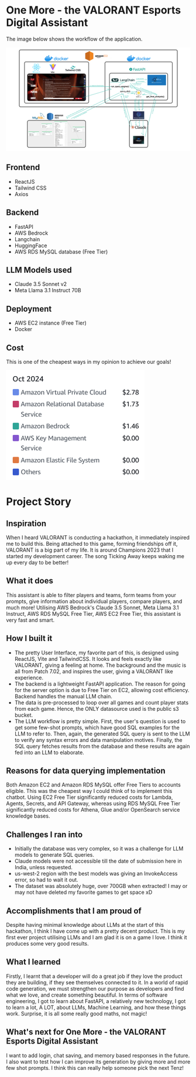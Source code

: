 # One More - the VALORANT Esports Digital Assistant

The image below shows the workflow of the application.

![architecture](./one-more-architecture.png)

## Frontend

- ReactJS
- Tailwind CSS
- Axios

## Backend

- FastAPI
- AWS Bedrock
- Langchain
- HuggingFace
- AWS RDS MySQL database (Free Tier)

## LLM Models used

- Claude 3.5 Sonnet v2
- Meta Llama 3.1 Instruct 70B

## Deployment

- AWS EC2 instance (Free Tier)
- Docker

## Cost
This is one of the cheapest ways in my opinion to achieve our goals!

![costs](./costs.png)

# Project Story

## Inspiration
When I heard VALORANT is conducting a hackathon, it immediately inspired me to build this. Being attached to this game, forming friendships off it, VALORANT is a big part of my life. It is around Champions 2023 that I started my development career. The song Ticking Away keeps waking me up every day to be better!

## What it does
This assistant is able to filter players and teams, form teams from your prompts, give information about individual players, compare players, and much more! Utilising AWS Bedrock's Claude 3.5 Sonnet, Meta Llama 3.1 Instruct, AWS RDS MySQL Free Tier, AWS EC2 Free Tier, this assistant is very fast and smart.

## How I built it
- The pretty User Interface, my favorite part of this, is designed using ReactJS, Vite and TailwindCSS. It looks and feels exactly like VALORANT, giving a feeling at home. The background and the music is all from Patch 7.02, and inspires the user, giving a VALORANT like experience.
- The backend is a lightweight FastAPI application. The reason for going for the server option is due to Free Tier on EC2, allowing cost efficiency. Backend handles the manual LLM chain.
- The data is pre-processed to loop over all games and count player stats from each game. Hence, the ONLY datasource used is the public s3 bucket.
- The LLM workflow is pretty simple. First, the user's question is used to get some few-shot prompts, which have good SQL examples for the LLM to refer to. Then, again, the generated SQL query is sent to the LLM to verify any syntax errors and data manipulation motives. Finally, the SQL query fetches results from the database and these results are again fed into an LLM to elaborate.

## Reasons for data querying implementation
Both Amazon EC2 and Amazon RDS MySQL offer Free Tiers to accounts eligible. This was the cheapest way I could think of to implement this chatbot. Using EC2 Free Tier significantly reduced costs for Lambda, Agents, Secrets, and API Gateway, whereas using RDS MySQL Free Tier significantly reduced costs for Athena, Glue and/or OpenSearch service knowledge bases. 

## Challenges I ran into
- Initially the database was very complex, so it was a challenge for LLM models to generate SQL queries.
- Claude models were not accessible till the date of submission here in India, unless requested.
- us-west-2 region with the best models was giving an InvokeAccess error, so had to wait it out.
- The dataset was absolutely huge, over 700GB when extracted! I may or may not have deleted my favorite games to get space xD

## Accomplishments that I am proud of
Despite having minimal knowledge about LLMs at the start of this hackathon, I think I have come up with a pretty decent product. This is my first ever project utilising LLMs and I am glad it is on a game I love. I think it produces some very good results.

## What I learned
Firstly, I learnt that a developer will do a great job if they love the product they are building, if they see themselves connected to it. In a world of rapid code generation, we must strengthen our purpose as developers and find what we love, and create something beautiful. In terms of software engineering, I got to learn about FastAPI, a relatively new technology, I got to learn a lot, A LOT, about LLMs, Machine Learning, and how these things work. Surprise, it is all some really good maths, not magic!

## What's next for One More - the VALORANT Esports Digital Assistant
I want to add login, chat saving, and memory based responses in the future. I also want to test how I can improve its generation by giving more and more few shot prompts. I think this can really help someone pick the next Tenz!
